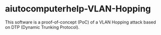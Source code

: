 # aiutocomputerhelp-VLAN-Hopping
This software is a proof-of-concept (PoC) of a VLAN Hopping attack based on DTP (Dynamic Trunking Protocol).
